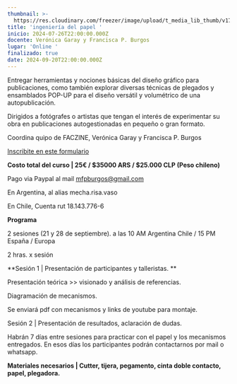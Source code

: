 ```yaml
---
thumbnail: >-
  https://res.cloudinary.com/freezer/image/upload/t_media_lib_thumb/v1725891697/2024/09/Cursos_freezer_24_camila-49_1_w8ylnx.jpg
title: 'ingeniería del papel '
inicio: 2024-07-26T22:00:00.000Z
docente: Verónica Garay y Francisca P. Burgos
lugar: 'Online '
finalizado: true
date: 2024-09-20T22:00:00.000Z
---
```


Entregar herramientas y nociones básicas del diseño gráfico para publicaciones, como también explorar diversas técnicas de plegados y ensamblados POP-UP para el diseño versátil y volumétrico de una autopublicación.

Dirigidos a fotógrafes o artistas que tengan el interés de experimentar su obra en publicaciones autogestionadas en pequeño o gran formato.

Coordina quipo de FACZINE, Verónica Garay y Francisca P. Burgos

[Inscribite en este formulario ](https://forms.gle/diAbfgpVAYkEuryi8)

**Costo total del curso | 25€ / $35000 ARS / $25.000 CLP (Peso chileno)**

Pago via Paypal al mail [mfpburgos@gmail.com ](mailto:mfpburgos@gmail.com)

En Argentina, al alias mecha.risa.vaso

En Chile, Cuenta rut 18.143.776-6

**Programa**

2 sesiones (21 y 28 de septiembre). a las 10 AM Argentina Chile / 15 PM España / Europa

2 hras. x sesión

\*\*Sesión 1 | Presentación de participantes y talleristas. \*\*

Presentación teórica >> visionado y análisis de referencias.

Diagramación de mecanismos.

Se enviará pdf con mecanismos y links de youtube para montaje.

Sesión 2 | Presentación de resultados, aclaración de dudas.

Habrán 7 días entre sesiones para practicar con el papel y los mecanismos entregados. En esos días los participantes podrán contactarnos por mail o whatsapp.

**Materiales necesarios | Cutter, tijera, pegamento, cinta doble contacto, papel, plegadora.**
